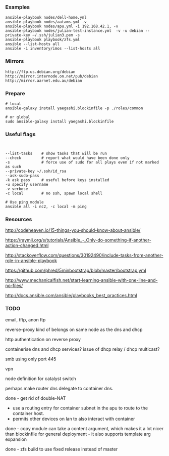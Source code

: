 
### Examples

```
ansible-playbook nodes/dell-home.yml
ansible-playbook nodes/aatams.yml -v
ansible-playbook nodes/apu.yml -i 192.168.42.1, -v
ansible-playbook nodes/julian-test-instance.yml  -v -u debian --private-key ~/.ssh/julian3.pem -s
ansible-playbook playbook/zfs.yml
ansible --list-hosts all
ansible -i inventory/imos --list-hosts all
```

### Mirrors
```
http://ftp.us.debian.org/debian
http://mirror.internode.on.net/pub/debian
http://mirror.aarnet.edu.au/debian
```

### Prepare
```
# local
ansible-galaxy install yaegashi.blockinfile -p ./roles/common

# or global
sudo ansible-galaxy install yaegashi.blockinfile
```

### Useful flags
```


--list-tasks    # show tasks that will be run
--check         # report what would have been done only
-s              # force use of sudo for all plays even if not marked as such
--private-key ~/.ssh/id_rsa
--ask-sudo-pass
-k ask pass     # useful before keys installed
-u specify username
-v verbose
-c local        # no ssh, spawn local shell

# Use ping module
ansible all -i nc2, -c local -m ping
```

### Resources

http://codeheaven.io/15-things-you-should-know-about-ansible/

https://raymii.org/s/tutorials/Ansible_-_Only-do-something-if-another-action-changed.html

http://stackoverflow.com/questions/30192490/include-tasks-from-another-role-in-ansible-playbook

https://github.com/phred/5minbootstrap/blob/master/bootstrap.yml

http://www.mechanicalfish.net/start-learning-ansible-with-one-line-and-no-files/

http://docs.ansible.com/ansible/playbooks_best_practices.html

### TODO


email, tftp, anon ftp

reverse-proxy kind of belongs on same node as the dns and dhcp

http authentication on reverse proxy

containerise dns and dhcp services? issue of dhcp relay / dhcp multicast?

smb using only port 445

vpn

node definition for catalyst switch

perhaps make router dns delegate to container dns.

done  - get rid of double-NAT
  - use a routing entry for container subnet in the apu to route to the container host.
  - permits other devices on lan to also interact with container

done - copy module can take a content argument, which makes it a lot nicer
            than blockinfile for general deployment
            - it also supports template arg expansion

done - zfs build to use fixed release instead of master

